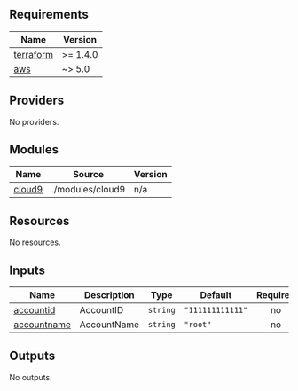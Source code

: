 ## Requirements

| Name | Version |
|------|---------|
| <a name="requirement_terraform"></a> [terraform](#requirement\_terraform) | >= 1.4.0 |
| <a name="requirement_aws"></a> [aws](#requirement\_aws) | ~> 5.0 |

## Providers

No providers.

## Modules

| Name | Source | Version |
|------|--------|---------|
| <a name="module_cloud9"></a> [cloud9](#module\_cloud9) | ./modules/cloud9 | n/a |

## Resources

No resources.

## Inputs

| Name | Description | Type | Default | Required |
|------|-------------|------|---------|:--------:|
| <a name="input_accountid"></a> [accountid](#input\_accountid) | AccountID | `string` | `"111111111111"` | no |
| <a name="input_accountname"></a> [accountname](#input\_accountname) | AccountName | `string` | `"root"` | no |

## Outputs

No outputs.
